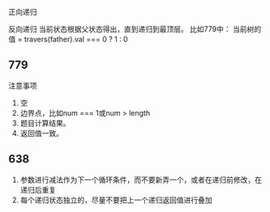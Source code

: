 正向递归

反向递归
当前状态根据父状态得出，直到递归到最顶层。
比如779中：
当前树的值 = travers(father).val === 0 ? 1 : 0

## 779

注意事项
1. 空
2. 边界点，比如num === 1或num > length
3. 题目计算结果。
4. 返回值一致。

## 638
1. 参数进行减法作为下一个循环条件，而不要新弄一个，或者在递归前修改，在递归后重复
2. 每个递归状态独立的，尽量不要把上一个递归返回值进行叠加